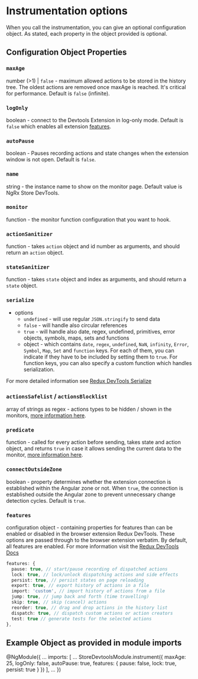 # Instrumentation options

When you call the instrumentation, you can give an optional configuration object. As stated, each property in the object provided is optional.

## Configuration Object Properties

### `maxAge`

number (>1) | `false` - maximum allowed actions to be stored in the history tree. The oldest actions are removed once maxAge is reached. It's critical for performance. Default is `false` (infinite).

### `logOnly`

boolean - connect to the Devtools Extension in log-only mode. Default is `false` which enables all extension [features](https://github.com/zalmoxisus/redux-devtools-extension/blob/master/docs/API/Arguments.md#features).

### `autoPause`

boolean - Pauses recording actions and state changes when the extension window is not open. Default is `false`.

### `name`

string - the instance name to show on the monitor page. Default value is NgRx Store DevTools.

### `monitor`

function - the monitor function configuration that you want to hook.

### `actionSanitizer`

function - takes `action` object and id number as arguments, and should return an `action` object.

### `stateSanitizer`

function - takes `state` object and index as arguments, and should return a `state` object.

### `serialize`

- options
  - `undefined` - will use regular `JSON.stringify` to send data
  - `false` - will handle also circular references
  - `true` - will handle also date, regex, undefined, primitives, error objects, symbols, maps, sets and functions
  - object - which contains `date`, `regex`, `undefined`, `NaN`, `infinity`, `Error`, `Symbol`, `Map`, `Set` and `function` keys. For each of them, you can indicate if they have to be included by setting them to `true`. For function keys, you can also specify a custom function which handles serialization.

For more detailed information see [Redux DevTools Serialize](https://github.com/zalmoxisus/redux-devtools-extension/blob/master/docs/API/Arguments.md#serialize)

### `actionsSafelist` / `actionsBlocklist`

array of strings as regex - actions types to be hidden / shown in the monitors, [more information here](https://github.com/zalmoxisus/redux-devtools-extension/blob/master/docs/API/Arguments.md#actionsblacklist--actionswhitelist).

### `predicate`

function - called for every action before sending, takes state and action object, and returns `true` in case it allows sending the current data to the monitor, [more information here](https://github.com/zalmoxisus/redux-devtools-extension/blob/master/docs/API/Arguments.md#predicate).

### `connectOutsideZone`

boolean - property determines whether the extension connection is established within the Angular zone or not. When `true`, the connection is established outside the Angular zone to prevent unnecessary change detection cycles. Default is `true`.

### `features`

configuration object - containing properties for features than can be enabled or disabled in the browser extension Redux DevTools. These options are passed through to the browser extension verbatim. By default, all features are enabled. For more information visit the [Redux DevTools Docs](https://github.com/zalmoxisus/redux-devtools-extension/blob/master/docs/API/Arguments.md#features)

```typescript
features: {
  pause: true, // start/pause recording of dispatched actions
  lock: true, // lock/unlock dispatching actions and side effects    
  persist: true, // persist states on page reloading
  export: true, // export history of actions in a file
  import: 'custom', // import history of actions from a file
  jump: true, // jump back and forth (time travelling)
  skip: true, // skip (cancel) actions
  reorder: true, // drag and drop actions in the history list 
  dispatch: true, // dispatch custom actions or action creators
  test: true // generate tests for the selected actions
},
```

## Example Object as provided in module imports

<code-example header="app.module.ts">
@NgModule({
  ...
  imports: [
    ...
    StoreDevtoolsModule.instrument({
      maxAge: 25,
      logOnly: false,
      autoPause: true,
      features: {
        pause: false,
        lock: true,
        persist: true
      }
    })
  ],
  ...
})
</code-example>

